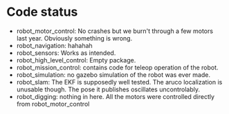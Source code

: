 # Code status


- robot_motor_control: No crashes but we burn't through a few motors last year. Obviously something is wrong.
- robot_navigation: hahahah
- robot_sensors: Works as intended.
- robot_high_level_control: Empty package.
- robot_mission_control: contains code for teleop operation of the robot.
- robot_simulation: no gazebo simulation of the robot was ever made.
- robot_slam: The EKF is supposedly well tested. The aruco localization is unusable though. The pose it publishes oscillates uncontrolably. 
- robot_digging: nothing in here. All the motors were controlled directly from robot_motor_control
